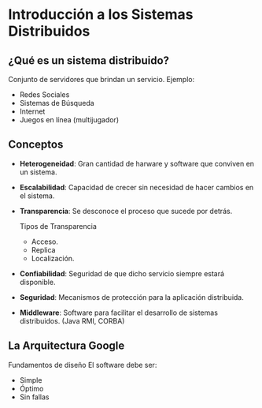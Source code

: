 # Introducción a los Sistemas Distribuidos

## ¿Qué es un sistema distribuido?
Conjunto de servidores que brindan un servicio. Ejemplo:
* Redes Sociales
* Sistemas de Búsqueda
* Internet
* Juegos en línea (multijugador)

## Conceptos
* **Heterogeneidad**: Gran cantidad de harware y software que conviven en un sistema.
* **Escalabilidad**: Capacidad de crecer sin necesidad de hacer cambios en el sistema.
* **Transparencia**: Se desconoce el proceso que sucede por detrás.
    
    Tipos de Transparencia
    * Acceso.
    * Replica
    * Localización.

* **Confiabilidad**: Seguridad de que dicho servicio siempre estará disponible.
* **Seguridad**: Mecanismos de protección para la aplicación distribuida.
* **Middleware**: Software para facilitar el desarrollo de sistemas distribuidos. (Java RMI, CORBA)

## La Arquitectura Google
Fundamentos de diseño
El software debe ser:
* Simple
* Óptimo
* Sin fallas